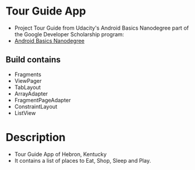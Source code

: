 # Tour Guide App
- Project Tour Guide from Udacity's Android Basics Nanodegree part of the Google Developer Scholarship program:
- [Android Basics Nanodegree](https://www.udacity.com/course/android-basics-nanodegree-by-google--nd803)

## Build contains
- Fragments
- ViewPager
- TabLayout
- ArrayAdapter
- FragmentPageAdapter
- ConstraintLayout
- ListView

# Description
 - Tour Guide App of Hebron, Kentucky
 - It contains a list of places to Eat, Shop, Sleep and Play.
